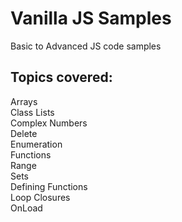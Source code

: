 # Vanilla JS Samples
Basic to Advanced JS code samples

## Topics covered:
  Arrays<br/>
  Class Lists<br/>
  Complex Numbers<br/>
  Delete<br/>
  Enumeration<br/>
  Functions<br/>
  Range<br/>
  Sets<br/>
  Defining Functions<br/>
  Loop Closures<br/>
  OnLoad<br/>
